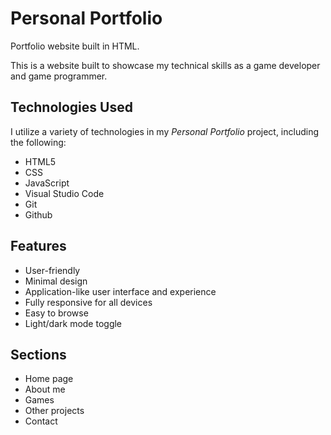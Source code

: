 
# Personal Portfolio

Portfolio website built in HTML.

This is a website built to showcase my technical skills as a game developer and game programmer.


## Technologies Used

I utilize a variety of technologies in my *Personal Portfolio* project, including the following:

- HTML5
- CSS
- JavaScript
- Visual Studio Code
- Git
- Github


## Features

- User-friendly
- Minimal design
- Application-like user interface and experience
- Fully responsive for all devices
- Easy to browse
- Light/dark mode toggle


## Sections

- Home page
- About me
- Games
- Other projects
- Contact